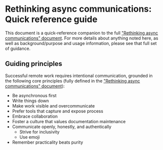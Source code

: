 # Rethinking async communications: Quick reference guide

This document is a quick-reference companion to the full ["Rethinking async communications" document](./async-communications-for-remote-teams.md). For more details about anything noted here, as well as background/purpose and usage information, please see that full set of guidance.

## Guiding principles

Successful remote work requires intentional communication, grounded in the following core principles (fully defined in the ["Rethinking async communications" document](./async-communications-for-remote-teams.md)):

* Be asynchronous first
* Write things down
* Make work visible and overcommunicate
* Prefer tools that capture and expose process
* Embrace collaboration
* Foster a culture that values documentation maintenance
* Communicate openly, honestly, and authentically
  * Strive for inclusivity
  * Use emoji
* Remember practicality beats purity

